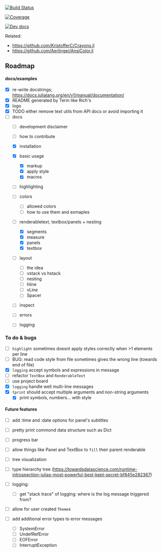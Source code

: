 [![Build Status](https://github.com/FedeClaudi/Term.jl/actions/workflows/CI.yml/badge.svg?branch=main)](https://github.com/FedeClaudi/Term.jl/actions/workflows/CI.yml?query=branch%3Amain)

[![Coverage](https://codecov.io/gh/FedeClaudi/Term.jl/branch/main/graph/badge.svg)](https://codecov.io/gh/FedeClaudi/Term.jl)

[![Dev docs](https://img.shields.io/badge/docs-dev-blue.svg)](https://fedeclaudi.github.io/Term.jl/dev/)


Related:
- https://github.com/KristofferC/Crayons.jl
- https://github.com/Aerlinger/AnsiColor.jl


## Roadmap

#### docs/examples
- [x] re-write docstrings; https://docs.julialang.org/en/v1/manual/documentation/
- [x] README generated by Term like Rich's
- [x] logo
- [x] TODO either remove text utils from API docs or avoid importing it
- [ ] docs
  - [ ] development disclaimer
  - [ ] how to contribute
  - [x] installation
  - [x] basic usage
    - [x] markup
    - [x] apply style
    - [x] macros
  - [ ] highlighting
  - [ ] colors
    - [ ] allowed colors
    - [ ] how to use them and exmaples
  - [ ] renderabletext, textbox/panels + nesting
    - [x] segments
    - [x] measure
    - [x] panels
    - [x] textbox
  - [ ] layout
    - [ ] the idea
    - [ ] vstack vs hstack
    - [ ] nesting
    - [ ] hline
    - [ ] vLine
    - [ ] Spacer
  - [ ] inspect
  - [ ] errors
  - [ ] logging



### To do & bugs
- [ ] `highlight` sometimes doesnt apply styles correctly when >1 elements per line
- [ ] BUG: read code style from file sometimes gives the wrong line (towards end of file)
- [x] `logging` accept symbols and expressions in message
- [ ] refactor `TextBox` and `RenderableText`
- [ ] use project board
- [x] `logging` handle well multi-line messages
- [x] `tprint` should accept multiple arguments and non-string arguments
  - [x] print symbols, numbers... with style

#### Future features
- [ ] add :time and :date options for panel's subtitles

- [ ] pretty print commond data structure such as Dict

- [ ] progress bar

- [ ] allow things like Panel and TextBox to `fill` their parent renderable

- [ ] tree visualization
- [ ] type hierarchy tree (https://towardsdatascience.com/runtime-introspection-julias-most-powerful-best-kept-secret-bf845e282367)

- [ ] logging:
  - [ ] get "stack trace" of logging: where is the log message triggered from?

- [ ] allow for user created `Theme`s

- [ ] add additional error types to error messages
  - [ ] SystemError
  - [ ] UndefRefError 
  - [ ] EOFError
  - [ ] InterruptException
